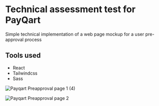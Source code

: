 # Technical assessment test for PayQart

Simple technical implementation of a web page mockup for a user pre-approval process

## Tools used
- React
- Tailwindcss
- Sass

![Payqart Preapproval page 1 (4)](https://user-images.githubusercontent.com/44283935/120900648-dc7dec00-c62d-11eb-971c-b3d53149d483.png)


![Payqart Preapproval page 2](https://user-images.githubusercontent.com/44283935/120900636-c7a15880-c62d-11eb-8a0f-02e2c120fcac.png)
